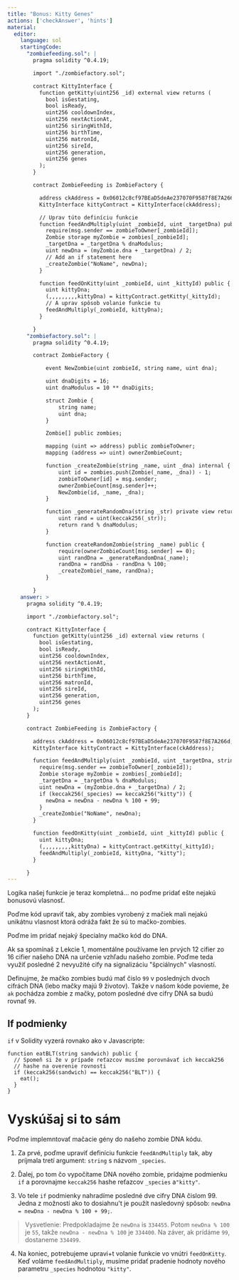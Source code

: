 ```yaml
---
title: "Bonus: Kitty Genes"
actions: ['checkAnswer', 'hints']
material:
  editor:
    language: sol
    startingCode:
      "zombiefeeding.sol": |
        pragma solidity ^0.4.19;

        import "./zombiefactory.sol";

        contract KittyInterface {
          function getKitty(uint256 _id) external view returns (
            bool isGestating,
            bool isReady,
            uint256 cooldownIndex,
            uint256 nextActionAt,
            uint256 siringWithId,
            uint256 birthTime,
            uint256 matronId,
            uint256 sireId,
            uint256 generation,
            uint256 genes
          );
        }

        contract ZombieFeeding is ZombieFactory {

          address ckAddress = 0x06012c8cf97BEaD5deAe237070F9587f8E7A266d;
          KittyInterface kittyContract = KittyInterface(ckAddress);

          // Uprav túto definíciu funkcie
          function feedAndMultiply(uint _zombieId, uint _targetDna) public {
            require(msg.sender == zombieToOwner[_zombieId]);
            Zombie storage myZombie = zombies[_zombieId];
            _targetDna = _targetDna % dnaModulus;
            uint newDna = (myZombie.dna + _targetDna) / 2;
            // Add an if statement here
            _createZombie("NoName", newDna);
          }

          function feedOnKitty(uint _zombieId, uint _kittyId) public {
            uint kittyDna;
            (,,,,,,,,,kittyDna) = kittyContract.getKitty(_kittyId);
            // A uprav spôsob volanie funkcie tu
            feedAndMultiply(_zombieId, kittyDna);
          }

        }
      "zombiefactory.sol": |
        pragma solidity ^0.4.19;

        contract ZombieFactory {

            event NewZombie(uint zombieId, string name, uint dna);

            uint dnaDigits = 16;
            uint dnaModulus = 10 ** dnaDigits;

            struct Zombie {
                string name;
                uint dna;
            }

            Zombie[] public zombies;

            mapping (uint => address) public zombieToOwner;
            mapping (address => uint) ownerZombieCount;

            function _createZombie(string _name, uint _dna) internal {
                uint id = zombies.push(Zombie(_name, _dna)) - 1;
                zombieToOwner[id] = msg.sender;
                ownerZombieCount[msg.sender]++;
                NewZombie(id, _name, _dna);
            }

            function _generateRandomDna(string _str) private view returns (uint) {
                uint rand = uint(keccak256(_str));
                return rand % dnaModulus;
            }

            function createRandomZombie(string _name) public {
                require(ownerZombieCount[msg.sender] == 0);
                uint randDna = _generateRandomDna(_name);
                randDna = randDna - randDna % 100;
                _createZombie(_name, randDna);
            }

        }
    answer: >
      pragma solidity ^0.4.19;

      import "./zombiefactory.sol";

      contract KittyInterface {
        function getKitty(uint256 _id) external view returns (
          bool isGestating,
          bool isReady,
          uint256 cooldownIndex,
          uint256 nextActionAt,
          uint256 siringWithId,
          uint256 birthTime,
          uint256 matronId,
          uint256 sireId,
          uint256 generation,
          uint256 genes
        );
      }

      contract ZombieFeeding is ZombieFactory {

        address ckAddress = 0x06012c8cf97BEaD5deAe237070F9587f8E7A266d;
        KittyInterface kittyContract = KittyInterface(ckAddress);

        function feedAndMultiply(uint _zombieId, uint _targetDna, string _species) public {
          require(msg.sender == zombieToOwner[_zombieId]);
          Zombie storage myZombie = zombies[_zombieId];
          _targetDna = _targetDna % dnaModulus;
          uint newDna = (myZombie.dna + _targetDna) / 2;
          if (keccak256(_species) == keccak256("kitty")) {
            newDna = newDna - newDna % 100 + 99;
          }
          _createZombie("NoName", newDna);
        }

        function feedOnKitty(uint _zombieId, uint _kittyId) public {
          uint kittyDna;
          (,,,,,,,,,kittyDna) = kittyContract.getKitty(_kittyId);
          feedAndMultiply(_zombieId, kittyDna, "kitty");
        }

      }
---
```

Logika našej funkcie je teraz kompletná... no poďme pridať ešte nejakú bonusovú vlasnosť.

Poďme kód upraviť tak, aby zombies vyrobený z mačiek mali nejakú unikátnu vlasnost ktorá odráža fakt že sú to mačko-zombies.

Poďme im pridať nejaký špecialny mačko kód do DNA.

Ak sa spomínaš z Lekcie 1, momentálne používame len prvých 12 cifier zo 16 cifier našeho DNA na určenie vzhľadu našeho zombie. Poďme teda využiť posledné 2 nevyužité cify na signalizáciu "špciálnych" vlasností.

Definujme, že mačko zombies budú mať čislo `99` v posledných dvoch cifrách DNA (lebo mačky majú 9 životov). Takže v našom kóde povieme, že `ak` pochádza zombie z mačky, potom posledné dve cifry DNA sa budú rovnať `99`.

## If podmienky

`if` v Solidity vyzerá rovnako ako v Javascripte:

```
function eatBLT(string sandwich) public {
  // Spomeň si že v prípade reťazcov musíme porovnávať ich keccak256 
  // hashe na overenie rovnosti 
  if (keccak256(sandwich) == keccak256("BLT")) {
    eat();
  }
}
```

# Vyskúšaj si to sám

Poďme implemntovať mačacie gény do našeho zombie DNA kódu.

1. Za prvé, poďme upraviť definíciu funkcie  `feedAndMultiply` tak, aby príjmala tretí argument: `string` s názvom `_species`.

2. Ďalej, po tom čo vypočítame DNA nového zombie, pridajme podmienku `if` a porovnajme `keccak256` hashe reťazcov `_species` a`"kitty"`.

3. Vo tele `if` podmienky nahradíme posledné dve cifry DNA čislom 99. Jedna z možností ako to dosiahnu't je použít nasledovný spôsob: `newDna = newDna - newDna % 100 + 99;`.

  > Vysvetlenie: Predpokladajme že `newDna` is `334455`. Potom `newDna % 100` je `55`, takže `newDna - newDna % 100` je `334400`. Na záver, ak prídáme `99`, dostaneme `334499`.

4. Na koniec, potrebujeme upravi+t volanie funkcie vo vnútri `feedOnKitty`. Keď voláme `feedAndMultiply`, musíme pridať pradenie hodnoty nového parametru `_species` hodnotou `"kitty"`.
